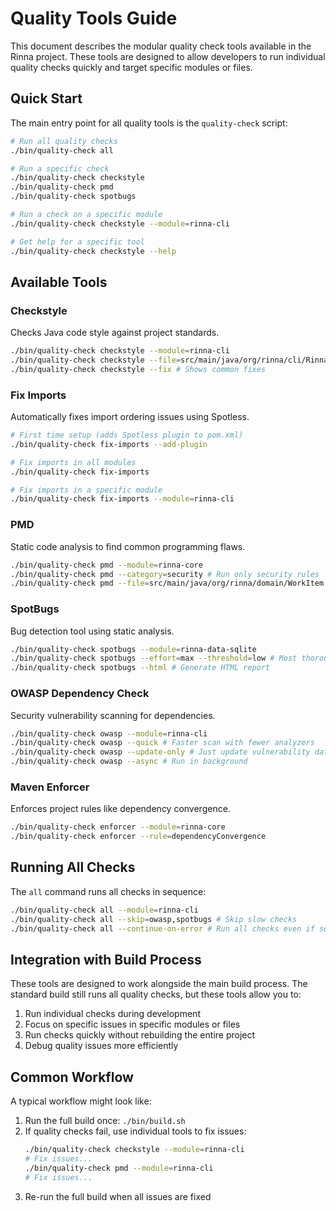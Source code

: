 # Quality Tools Guide

This document describes the modular quality check tools available in the Rinna project. These tools are designed to allow developers to run individual quality checks quickly and target specific modules or files.

## Quick Start

The main entry point for all quality tools is the `quality-check` script:

```bash
# Run all quality checks
./bin/quality-check all

# Run a specific check
./bin/quality-check checkstyle
./bin/quality-check pmd
./bin/quality-check spotbugs

# Run a check on a specific module
./bin/quality-check checkstyle --module=rinna-cli

# Get help for a specific tool
./bin/quality-check checkstyle --help
```

## Available Tools

### Checkstyle
Checks Java code style against project standards.

```bash
./bin/quality-check checkstyle --module=rinna-cli
./bin/quality-check checkstyle --file=src/main/java/org/rinna/cli/RinnaCli.java
./bin/quality-check checkstyle --fix # Shows common fixes
```

### Fix Imports
Automatically fixes import ordering issues using Spotless.

```bash
# First time setup (adds Spotless plugin to pom.xml)
./bin/quality-check fix-imports --add-plugin

# Fix imports in all modules
./bin/quality-check fix-imports

# Fix imports in a specific module
./bin/quality-check fix-imports --module=rinna-cli
```

### PMD
Static code analysis to find common programming flaws.

```bash
./bin/quality-check pmd --module=rinna-core
./bin/quality-check pmd --category=security # Run only security rules
./bin/quality-check pmd --file=src/main/java/org/rinna/domain/WorkItem.java
```

### SpotBugs
Bug detection tool using static analysis.

```bash
./bin/quality-check spotbugs --module=rinna-data-sqlite
./bin/quality-check spotbugs --effort=max --threshold=low # Most thorough scan
./bin/quality-check spotbugs --html # Generate HTML report
```

### OWASP Dependency Check
Security vulnerability scanning for dependencies.

```bash
./bin/quality-check owasp --module=rinna-cli
./bin/quality-check owasp --quick # Faster scan with fewer analyzers
./bin/quality-check owasp --update-only # Just update vulnerability database
./bin/quality-check owasp --async # Run in background
```

### Maven Enforcer
Enforces project rules like dependency convergence.

```bash
./bin/quality-check enforcer --module=rinna-core
./bin/quality-check enforcer --rule=dependencyConvergence
```

## Running All Checks

The `all` command runs all checks in sequence:

```bash
./bin/quality-check all --module=rinna-cli
./bin/quality-check all --skip=owasp,spotbugs # Skip slow checks
./bin/quality-check all --continue-on-error # Run all checks even if some fail
```

## Integration with Build Process

These tools are designed to work alongside the main build process. The standard build still runs all quality checks, but these tools allow you to:

1. Run individual checks during development
2. Focus on specific issues in specific modules or files
3. Run checks quickly without rebuilding the entire project
4. Debug quality issues more efficiently

## Common Workflow

A typical workflow might look like:

1. Run the full build once: `./bin/build.sh`
2. If quality checks fail, use individual tools to fix issues:
   ```bash
   ./bin/quality-check checkstyle --module=rinna-cli
   # Fix issues...
   ./bin/quality-check pmd --module=rinna-cli
   # Fix issues...
   ```
3. Re-run the full build when all issues are fixed